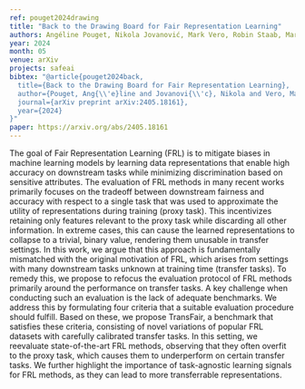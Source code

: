 ```yaml
---
ref: pouget2024drawing
title: "Back to the Drawing Board for Fair Representation Learning"
authors: Angéline Pouget, Nikola Jovanović, Mark Vero, Robin Staab, Martin Vechev
year: 2024
month: 05
venue: arXiv
projects: safeai
bibtex: "@article{pouget2024back,
  title={Back to the Drawing Board for Fair Representation Learning},
  author={Pouget, Ang{\\'e}line and Jovanovi{\\'c}, Nikola and Vero, Mark and Staab, Robin and Vechev, Martin},
  journal={arXiv preprint arXiv:2405.18161},
  year={2024}
}"
paper: https://arxiv.org/abs/2405.18161
---
```


The goal of Fair Representation Learning (FRL) is to mitigate biases in machine learning models by learning data representations that enable high accuracy on downstream tasks while minimizing discrimination based on sensitive attributes. The evaluation of FRL methods in many recent works primarily focuses on the tradeoff between downstream fairness and accuracy with respect to a single task that was used to approximate the utility of representations during training (proxy task). This incentivizes retaining only features relevant to the proxy task while discarding all other information. In extreme cases, this can cause the learned representations to collapse to a trivial, binary value, rendering them unusable in transfer settings. In this work, we argue that this approach is fundamentally mismatched with the original motivation of FRL, which arises from settings with many downstream tasks unknown at training time (transfer tasks). To remedy this, we propose to refocus the evaluation protocol of FRL methods primarily around the performance on transfer tasks. A key challenge when conducting such an evaluation is the lack of adequate benchmarks. We address this by formulating four criteria that a suitable evaluation procedure should fulfill. Based on these, we propose TransFair, a benchmark that satisfies these criteria, consisting of novel variations of popular FRL datasets with carefully calibrated transfer tasks. In this setting, we reevaluate state-of-the-art FRL methods, observing that they often overfit to the proxy task, which causes them to underperform on certain transfer tasks. We further highlight the importance of task-agnostic learning signals for FRL methods, as they can lead to more transferrable representations.